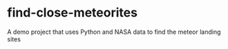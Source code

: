 # find-close-meteorites
A demo project that uses Python and NASA data to find the meteor landing sites
